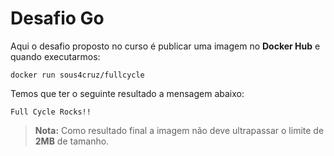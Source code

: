 # Desafio Go

Aqui o desafio proposto no curso é publicar uma imagem no **Docker Hub** e quando executarmos: 

    docker run sous4cruz/fullcycle

Temos que ter o seguinte resultado a mensagem abaixo: 

    Full Cycle Rocks!!

> **Nota:** Como resultado final a imagem não deve ultrapassar o limite de **2MB** de tamanho.
